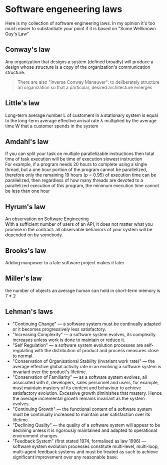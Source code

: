 # Software engeneering laws
Here is my collection of software engineering laws. In my opinion it's too much easier to substantiate your point if it is based on "Some Wellknown Guy's Law"

## Conway's law
Any organization that designs a system (defined broadly) will produce a design whose structure is a copy of the organization's communication structure.
> There are also "Inverse Conway Maneuver": to deliberately structure an organization so that a particular, desired architecture emerges
## Little's law
 Long-term average number L of customers in a stationary system is equal to the long-term average effective arrival rate λ multiplied by the average time W that a customer spends in the system
## Amdahl's law
If you can split your task on multiple parallelizable instructions then total time of task execution will be time of execution slowest instruction  
For example, if a program needs 20 hours to complete using a single thread, but a one hour portion of the program cannot be parallelized, therefore only the remaining 19 hours (p = 0.95) of execution time can be parallelized, then regardless of how many threads are devoted to a parallelized execution of this program, the minimum execution time cannot be less than one hour

## Hyrum's law 
An observation on Software Engineering  
With a sufficient number of users of an API, it does not matter what you promise in the contract: all observable behaviors of your system will be depended on by somebody.

## Brooks's law
Adding manpower to a late software project makes it later

## Miller's law
the number of objects an average human can hold in short-term memory is 7 ± 2

## Lehman's laws

+ "Continuing Change" — a software system must be continually adapted or it becomes progressively less satisfactory.
+ "Increasing Complexity" — a software system evolves, its complexity increases unless work is done to maintain or reduce it.
+ "Self Regulation" — a software system evolution processes are self-regulating with the distribution of product and process measures close to normal.
+ "Conservation of Organisational Stability (invariant work rate)" — the average effective global activity rate in an evolving a software system is invariant over the product's lifetime.
+ "Conservation of Familiarity" — as a software system evolves, all associated with it, developers, sales personnel and users, for example, must maintain mastery of its content and behaviour to achieve satisfactory evolution. Excessive growth diminishes that mastery. Hence the average incremental growth remains invariant as the system evolves.
+ "Continuing Growth" — the functional content of a software system must be continually increased to maintain user satisfaction over its lifetime.
+ "Declining Quality" — the quality of a software system will appear to be declining unless it is rigorously maintained and adapted to operational environment changes.
+ "Feedback System" (first stated 1974, formalised as law 1996) — software system evolution processes constitute multi-level, multi-loop, multi-agent feedback systems and must be treated as such to achieve significant improvement over any reasonable base.

